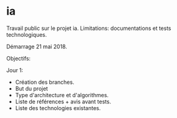 # ia

Travail public sur le projet ia.
Limitations: documentations et tests technologiques.

Démarrage 21 mai 2018.

Objectifs:

Jour 1:
- Création des branches. 
- But du projet
- Type d'architecture et d'algorithmes.
- Liste de références + avis avant tests.
- Liste des technologies existantes.

